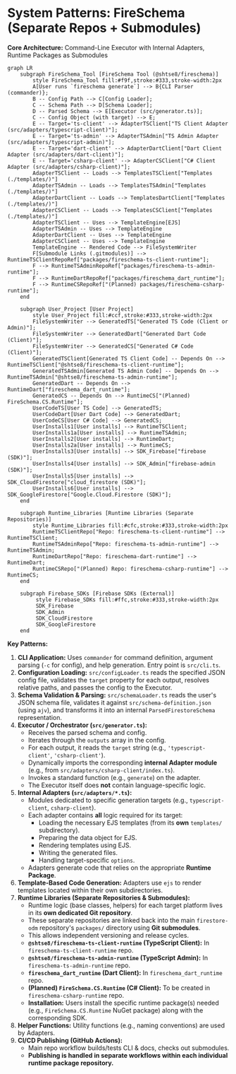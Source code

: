 <!-- Version: 1.4 | Last Updated: 2025-04-05 | Updated By: Cline -->
# System Patterns: FireSchema (Separate Repos + Submodules)

**Core Architecture:** Command-Line Executor with Internal Adapters, Runtime Packages as Submodules

```mermaid
graph LR
    subgraph FireSchema_Tool [FireSchema Tool (@shtse8/fireschema)]
        style FireSchema_Tool fill:#f9f,stroke:#333,stroke-width:2px
        A[User runs `fireschema generate`] --> B{CLI Parser (commander)};
        B -- Config Path --> C[Config Loader];
        C -- Schema Path --> D[Schema Loader];
        D -- Parsed Schema --> E[Executor (src/generator.ts)];
        C -- Config Object (with target) --> E;
        E -- Target='ts-client' --> AdapterTSClient["TS Client Adapter (src/adapters/typescript-client)"];
        E -- Target='ts-admin' --> AdapterTSAdmin["TS Admin Adapter (src/adapters/typescript-admin)"];
        E -- Target='dart-client' --> AdapterDartClient["Dart Client Adapter (src/adapters/dart-client)"];
        E -- Target='csharp-client' --> AdapterCSClient["C# Client Adapter (src/adapters/csharp-client)"];
        AdapterTSClient -- Loads --> TemplatesTSClient["Templates (./templates/)"]
        AdapterTSAdmin -- Loads --> TemplatesTSAdmin["Templates (./templates/)"]
        AdapterDartClient -- Loads --> TemplatesDartClient["Templates (./templates/)"]
        AdapterCSClient -- Loads --> TemplatesCSClient["Templates (./templates/)"]
        AdapterTSClient -- Uses --> TemplateEngine[EJS]
        AdapterTSAdmin -- Uses --> TemplateEngine
        AdapterDartClient -- Uses --> TemplateEngine
        AdapterCSClient -- Uses --> TemplateEngine
        TemplateEngine -- Rendered Code --> FileSystemWriter
        F[Submodule Links (.gitmodules)] --> RuntimeTSClientRepoRef["packages/fireschema-ts-client-runtime"];
        F --> RuntimeTSAdminRepoRef["packages/fireschema-ts-admin-runtime"];
        F --> RuntimeDartRepoRef["packages/fireschema_dart_runtime"];
        F --> RuntimeCSRepoRef["(Planned) packages/fireschema-csharp-runtime"];
    end

    subgraph User_Project [User Project]
        style User_Project fill:#ccf,stroke:#333,stroke-width:2px
        FileSystemWriter --> GeneratedTS["Generated TS Code (Client or Admin)"];
        FileSystemWriter --> GeneratedDart["Generated Dart Code (Client)"];
        FileSystemWriter --> GeneratedCS["Generated C# Code (Client)"];
        GeneratedTSClient[Generated TS Client Code] -- Depends On --> RuntimeTSClient["@shtse8/fireschema-ts-client-runtime"];
        GeneratedTSAdmin[Generated TS Admin Code] -- Depends On --> RuntimeTSAdmin["@shtse8/fireschema-ts-admin-runtime"];
        GeneratedDart -- Depends On --> RuntimeDart["fireschema_dart_runtime"];
        GeneratedCS -- Depends On --> RuntimeCS["(Planned) FireSchema.CS.Runtime"];
        UserCodeTS[User TS Code] --> GeneratedTS;
        UserCodeDart[User Dart Code] --> GeneratedDart;
        UserCodeCS[User C# Code] --> GeneratedCS;
        UserInstalls1[User installs] --> RuntimeTSClient;
        UserInstalls1a[User installs] --> RuntimeTSAdmin;
        UserInstalls2[User installs] --> RuntimeDart;
        UserInstalls2a[User installs] --> RuntimeCS;
        UserInstalls3[User installs] --> SDK_Firebase["firebase (SDK)"];
        UserInstalls4[User installs] --> SDK_Admin["firebase-admin (SDK)"];
        UserInstalls5[User installs] --> SDK_CloudFirestore["cloud_firestore (SDK)"];
        UserInstalls6[User installs] --> SDK_GoogleFirestore["Google.Cloud.Firestore (SDK)"];
    end

    subgraph Runtime_Libraries [Runtime Libraries (Separate Repositories)]
        style Runtime_Libraries fill:#cfc,stroke:#333,stroke-width:2px
        RuntimeTSClientRepo["Repo: fireschema-ts-client-runtime"] --> RuntimeTSClient;
        RuntimeTSAdminRepo["Repo: fireschema-ts-admin-runtime"] --> RuntimeTSAdmin;
        RuntimeDartRepo["Repo: fireschema-dart-runtime"] --> RuntimeDart;
        RuntimeCSRepo["(Planned) Repo: fireschema-csharp-runtime"] --> RuntimeCS;
    end

    subgraph Firebase_SDKs [Firebase SDKs (External)]
         style Firebase_SDKs fill:#ffc,stroke:#333,stroke-width:2px
         SDK_Firebase
         SDK_Admin
         SDK_CloudFirestore
         SDK_GoogleFirestore
    end
```

**Key Patterns:**

1.  **CLI Application:** Uses `commander` for command definition, argument parsing (`-c` for config), and help generation. Entry point is `src/cli.ts`.
2.  **Configuration Loading:** `src/configLoader.ts` reads the specified JSON config file, validates the `target` property for each output, resolves relative paths, and passes the config to the Executor.
3.  **Schema Validation & Parsing:** `src/schemaLoader.ts` reads the user's JSON schema file, validates it against `src/schema-definition.json` (using `ajv`), and transforms it into an internal `ParsedFirestoreSchema` representation.
4.  **Executor / Orchestrator (`src/generator.ts`):**
    *   Receives the parsed schema and config.
    *   Iterates through the `outputs` array in the config.
    *   For each output, it reads the `target` string (e.g., `'typescript-client'`, `'csharp-client'`).
    *   Dynamically imports the corresponding **internal Adapter module** (e.g., from `src/adapters/csharp-client/index.ts`).
    *   Invokes a standard function (e.g., `generate`) on the adapter.
    *   The Executor itself does **not** contain language-specific logic.
5.  **Internal Adapters (`src/adapters/*.ts`):**
    *   Modules dedicated to specific generation targets (e.g., `typescript-client`, `csharp-client`).
    *   Each adapter contains **all** logic required for its target:
        *   Loading the necessary EJS templates (from its **own** `templates/` subdirectory).
        *   Preparing the data object for EJS.
        *   Rendering templates using EJS.
        *   Writing the generated files.
        *   Handling target-specific `options`.
    *   Adapters generate code that relies on the appropriate **Runtime Package**.
6.  **Template-Based Code Generation:** Adapters use `ejs` to render templates located within their own subdirectories.
7.  **Runtime Libraries (Separate Repositories & Submodules):**
    *   Runtime logic (base classes, helpers) for each target platform lives in its **own dedicated Git repository**.
    *   These separate repositories are linked back into the main `firestore-odm` repository's `packages/` directory using **Git submodules**.
    *   This allows independent versioning and release cycles.
    *   **`@shtse8/fireschema-ts-client-runtime` (TypeScript Client):** In `fireschema-ts-client-runtime` repo.
    *   **`@shtse8/fireschema-ts-admin-runtime` (TypeScript Admin):** In `fireschema-ts-admin-runtime` repo.
    *   **`fireschema_dart_runtime` (Dart Client):** In `fireschema_dart_runtime` repo.
    *   **(Planned) `FireSchema.CS.Runtime` (C# Client):** To be created in `fireschema-csharp-runtime` repo.
    *   **Installation:** Users install the specific runtime package(s) needed (e.g., `FireSchema.CS.Runtime` NuGet package) along with the corresponding SDK.
8.  **Helper Functions:** Utility functions (e.g., naming conventions) are used by Adapters.
9.  **CI/CD Publishing (GitHub Actions):**
    *   Main repo workflow builds/tests CLI & docs, checks out submodules.
    *   **Publishing is handled in separate workflows within each individual runtime package repository.**
